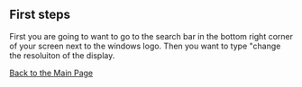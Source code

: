 ﻿## First steps
First you are going to want to go to the search bar in the bottom right corner of your screen next to the windows logo. Then you want to type "change the resoluiton of the display.

[Back to the Main Page](https://github.com/Braden0103/About-Me/blob/master/README.md)
